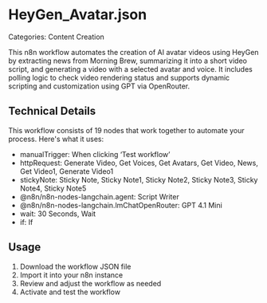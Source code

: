 # HeyGen_Avatar.json

Categories: Content Creation

This n8n workflow automates the creation of AI avatar videos using HeyGen by extracting news from Morning Brew, summarizing it into a short video script, and generating a video with a selected avatar and voice. It includes polling logic to check video rendering status and supports dynamic scripting and customization using GPT via OpenRouter.

## Technical Details

This workflow consists of 19 nodes that work together to automate your process. Here's what it uses:

- manualTrigger: When clicking ‘Test workflow’
- httpRequest: Generate Video, Get Voices, Get Avatars, Get Video, News, Get Video1, Generate Video1
- stickyNote: Sticky Note, Sticky Note1, Sticky Note2, Sticky Note3, Sticky Note4, Sticky Note5
- @n8n/n8n-nodes-langchain.agent: Script Writer
- @n8n/n8n-nodes-langchain.lmChatOpenRouter: GPT 4.1 Mini
- wait: 30 Seconds, Wait
- if: If

## Usage

1. Download the workflow JSON file
2. Import it into your n8n instance
3. Review and adjust the workflow as needed
4. Activate and test the workflow


